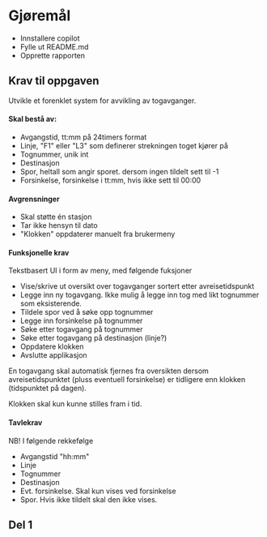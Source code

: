 # Gjøremål

* Innstallere copilot
* Fylle ut README.md
* Opprette rapporten

## Krav til oppgaven

Utvikle et forenklet system for avvikling av togavganger.

#### Skal bestå av:
* Avgangstid, tt:mm på 24timers format
* Linje, "F1" eller "L3" som definerer strekningen toget kjører på
* Tognummer, unik int
* Destinasjon
* Spor, heltall som angir sporet. dersom ingen tildelt sett til -1
* Forsinkelse, forsinkelse i tt:mm, hvis ikke sett til 00:00

#### Avgrensninger
* Skal støtte én stasjon
* Tar ikke hensyn til dato
* "Klokken" oppdaterer manuelt fra brukermeny

#### Funksjonelle krav
Tekstbasert UI i form av meny, med følgende fuksjoner
* Vise/skrive ut oversikt over togavganger sortert etter avreisetidspunkt
* Legge inn ny togavgang. Ikke mulig å legge inn tog med likt tognummer som eksisterende.
* Tildele spor ved å søke opp tognummer
* Legge inn forsinkelse på tognummer
* Søke etter togavgang på tognummer
* Søke etter togavgang på destinasjon (linje?)
* Oppdatere klokken
* Avslutte applikasjon

En togavgang skal automatisk fjernes fra oversikten dersom avreisetidspunktet (pluss eventuell
forsinkelse) er tidligere enn klokken (tidspunktet på dagen).

Klokken skal kun kunne stilles fram i tid. 

#### Tavlekrav

NB! I følgende rekkefølge

* Avgangstid "hh:mm"
* Linje
* Tognummer
* Destinasjon
* Evt. forsinkelse. Skal kun vises ved forsinkelse
* Spor. Hvis ikke tildelt skal den ikke vises.

## Del 1
